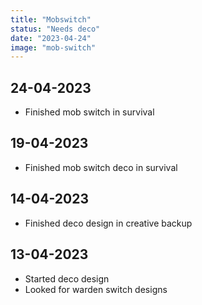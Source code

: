 ```yaml
---
title: "Mobswitch"
status: "Needs deco"
date: "2023-04-24"
image: "mob-switch"
---
```


## 24-04-2023
- Finished mob switch in survival

## 19-04-2023
- Finished mob switch deco in survival

## 14-04-2023
- Finished deco design in creative backup

## 13-04-2023
- Started deco design
- Looked for warden switch designs
